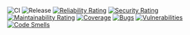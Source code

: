 ﻿![CI](https://github.com/mu88/ThisIsYourLife/workflows/CI/badge.svg)
![Release](https://github.com/mu88/ThisIsYourLife/workflows/Release/badge.svg)
[![Reliability Rating](https://sonarcloud.io/api/project_badges/measure?project=mu88_ThisIsYourLife&metric=reliability_rating)](https://sonarcloud.io/summary/new_code?id=mu88_ThisIsYourLife)
[![Security Rating](https://sonarcloud.io/api/project_badges/measure?project=mu88_ThisIsYourLife&metric=security_rating)](https://sonarcloud.io/summary/new_code?id=mu88_ThisIsYourLife)
[![Maintainability Rating](https://sonarcloud.io/api/project_badges/measure?project=mu88_ThisIsYourLife&metric=sqale_rating)](https://sonarcloud.io/summary/new_code?id=mu88_ThisIsYourLife)
[![Coverage](https://sonarcloud.io/api/project_badges/measure?project=mu88_ThisIsYourLife&metric=coverage)](https://sonarcloud.io/summary/new_code?id=mu88_ThisIsYourLife)
[![Bugs](https://sonarcloud.io/api/project_badges/measure?project=mu88_ThisIsYourLife&metric=bugs)](https://sonarcloud.io/summary/new_code?id=mu88_ThisIsYourLife)
[![Vulnerabilities](https://sonarcloud.io/api/project_badges/measure?project=mu88_ThisIsYourLife&metric=vulnerabilities)](https://sonarcloud.io/summary/new_code?id=mu88_ThisIsYourLife)
[![Code Smells](https://sonarcloud.io/api/project_badges/measure?project=mu88_ThisIsYourLife&metric=code_smells)](https://sonarcloud.io/summary/new_code?id=mu88_ThisIsYourLife)